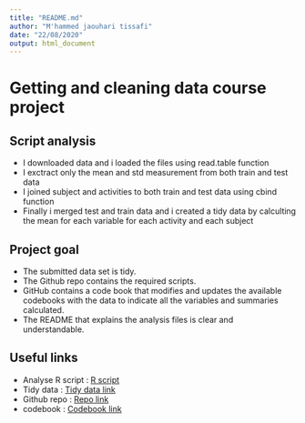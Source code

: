 ```yaml
---
title: "README.md"
author: "M'hammed jaouhari tissafi"
date: "22/08/2020"
output: html_document
---
```

# Getting and cleaning data course project

## Script analysis
- I downloaded data and i loaded the files using read.table function
- I exctract only the mean and std measurement from both train and test data
- I joined subject and activities to both train and test data using cbind function
- Finally i merged test and train data and i created a tidy data by calculting the mean for each variable for each activity and each subject

## Project goal

- The submitted data set is tidy.
- The Github repo contains the required scripts.
- GitHub contains a code book that modifies and updates the available codebooks with the data to indicate all the variables and summaries calculated.
- The README that explains the analysis files is clear and understandable.
  
## Useful links
 
- Analyse R script : [R script](https://github.com/Mhammed-JT/datasciencecoursera/blob/master/Getting%20and%20cleaning%20data/Projet/run_analysis.R)
- Tidy data : [Tidy data link](https://github.com/Mhammed-JT/datasciencecoursera/blob/master/Getting%20and%20cleaning%20data/Projet/Tidydata.txt)
- Github repo : [Repo link](https://github.com/Mhammed-JT/datasciencecoursera)
- codebook : [Codebook link](https://github.com/Mhammed-JT/datasciencecoursera/blob/master/Getting%20and%20cleaning%20data/Projet/Codebook.md)
